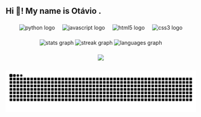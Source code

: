 <h2 align="left">Hi 👋! My name is Otávio .</h2>

###

<div align="center">
  <img src="https://cdn.jsdelivr.net/gh/devicons/devicon/icons/python/python-original.svg" height="70" alt="python logo"  />
  <img width="12" />
  <img src="https://cdn.jsdelivr.net/gh/devicons/devicon/icons/javascript/javascript-original.svg" height="70" alt="javascript logo"  />
  <img width="12" />
  <img src="https://cdn.jsdelivr.net/gh/devicons/devicon/icons/html5/html5-original.svg" height="70" alt="html5 logo"  />
  <img width="12" />
  <img src="https://cdn.jsdelivr.net/gh/devicons/devicon/icons/css3/css3-original.svg" height="70" alt="css3 logo"  />
</div>

###

<div align="center">
  <img src="https://github-readme-stats.vercel.app/api?username=OtavioAugustodaRoza&hide_title=false&hide_rank=false&show_icons=true&include_all_commits=true&count_private=true&disable_animations=false&theme=dark&locale=pt-br&hide_border=false" height="150" alt="stats graph"  />
  <img src="https://streak-stats.demolab.com?user=OtavioAugustodaRoza&locale=pt-br&mode=daily&theme=dark&hide_border=false&border_radius=5" height="150" alt="streak graph"  />
  <img src="https://github-readme-stats.vercel.app/api/top-langs?username=OtavioAugustodaRoza&locale=pt-br&hide_title=false&layout=compact&card_width=320&langs_count=5&theme=dark&hide_border=false" height="150" alt="languages graph"  />
</div>

###

<div align="center">
  <img src="https://visitor-badge.laobi.icu/badge?page_id=OtavioAugustodaRoza.OtavioAugustodaRoza&"  />
</div>

###

<picture>
  <source media="(prefers-color-scheme: dark)" srcset="https://raw.githubusercontent.com/OtavioAugustodaRoza/OtavioAugustodaRoza/output/pacman-contribution-graph-dark.svg">
  <source media="(prefers-color-scheme: light)" srcset="https://raw.githubusercontent.com/OtavioAugustodaRoza/OtavioAugustodaRoza/output/pacman-contribution-graph.svg">
  <img alt="pacman contribution graph" src="https://raw.githubusercontent.com/OtavioAugustodaRoza/OtavioAugustodaRoza/output/pacman-contribution-graph.svg">
</picture>

###
